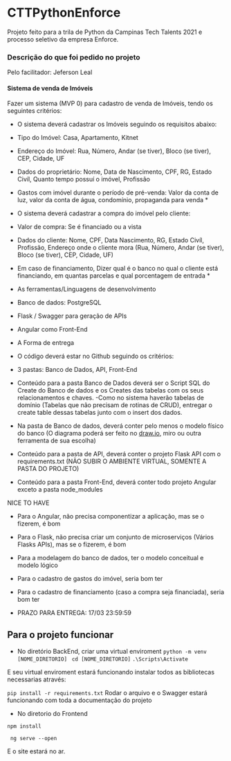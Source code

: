 # CTTPythonEnforce
Projeto feito para a trila de Python da Campinas Tech Talents 2021 e processo seletivo da empresa Enforce. 

### Descrição do que foi pedido no projeto
Pelo facilitador: Jeferson Leal

#### Sistema de venda de Imóveis

Fazer um sistema (MVP 0) para cadastro de venda de Imóveis, tendo os seguintes critérios:

- O sistema deverá cadastrar os Imóveis seguindo os requisitos abaixo:
- Tipo do Imóvel: Casa, Apartamento, Kitnet
- Endereço do Imóvel: Rua, Número, Andar (se tiver), Bloco (se tiver), CEP, Cidade, UF
- Dados do proprietário: Nome, Data de Nascimento, CPF, RG, Estado Civíl,
Quanto tempo possuí o imóvel, Profissão
- Gastos com imóvel durante o período de pré-venda: Valor da conta de luz, valor
da conta de água, condomínio, propaganda para venda *

- O sistema deverá cadastrar a compra do imóvel pelo cliente:
- Valor de compra: Se é financiado ou a vista
- Dados do cliente: Nome, CPF, Data Nascimento, RG, Estado Civíl, Profissão, Endereço onde o
cliente mora (Rua, Número, Andar (se tiver), Bloco (se tiver), CEP, Cidade, UF)

- Em caso de financiamento, Dizer qual é o banco no qual o cliente está financiando,
em quantas parcelas e qual porcentagem de entrada *


- As ferramentas/Linguagens de desenvolvimento
- Banco de dados: PostgreSQL
- Flask / Swagger para geração de APIs
- Angular como Front-End

- A Forma de entrega
- O código deverá estar no Github seguindo os critérios:
- 3 pastas: Banco de Dados, API, Front-End
- Conteúdo para a pasta Banco de Dados deverá ser o Script SQL do Create do Banco de
dados e os Creates das tabelas com os seus relacionamentos e chaves.
-Como no sistema haverão tabelas de domínio (Tabelas que não precisam de rotinas de
CRUD), entregar o create table dessas tabelas junto com o insert dos dados.
- Na pasta de Banco de dados, deverá conter pelo menos o modelo físico do banco
(O diagrama poderá ser feito no [draw.io](http://draw.io/), miro ou outra ferramenta de sua escolha)
- Conteúdo para a pasta de API, deverá conter o projeto Flask API com o requirements.txt
(NÃO SUBIR O AMBIENTE VIRTUAL, SOMENTE A PASTA DO PROJETO)
- Conteúdo para a pasta Front-End, deverá conter todo projeto Angular exceto a pasta
node_modules

NICE TO HAVE
- Para o Angular, não precisa componentizar a aplicação, mas se o fizerem, é bom
- Para o Flask, não precisa criar um conjunto de microserviços (Vários Flasks APIs),
mas se o fizerem, é bom
- Para a modelagem do banco de dados, ter o modelo conceitual e modelo lógico
- Para o cadastro de gastos do imóvel, seria bom ter
- Para o cadastro de financiamento (caso a compra seja financiada), seria bom ter

- PRAZO PARA ENTREGA: 17/03 23:59:59

## Para o projeto funcionar

- No diretório BackEnd, criar uma virtual enviroment
 ``` python -m venv [NOME_DIRETORIO]  ```
 ``` cd [NOME_DIRETORIO] ```
 ``` .\Scripts\Activate ```

E seu virtual enviroment estará funcionando
instalar todos as bibliotecas necessarias através:

```pip install -r requirements.txt```
Rodar o arquivo e o Swagger estará funcionando com toda a documentação do projeto

- No diretorio do Frontend
``` 
npm install 
```

```
 ng serve --open 
```
E o site estará no ar.
